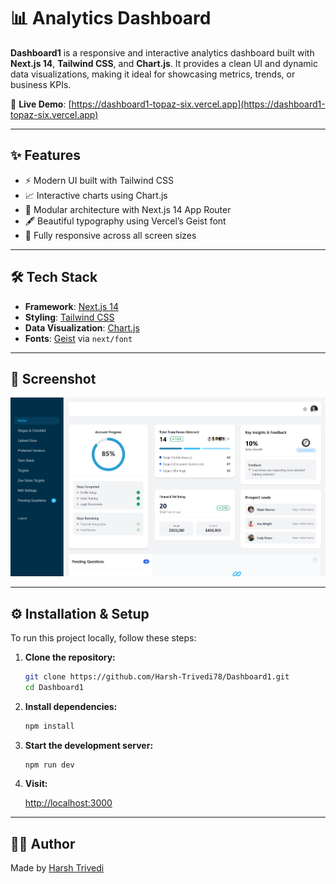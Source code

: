 # 📊 Analytics Dashboard

**Dashboard1** is a responsive and interactive analytics dashboard built with **Next.js 14**, **Tailwind CSS**, and **Chart.js**. It provides a clean UI and dynamic data visualizations, making it ideal for showcasing metrics, trends, or business KPIs.

🔗 **Live Demo**: [https://dashboard1-topaz-six.vercel.app](https://dashboard1-topaz-six.vercel.app)

---

## ✨ Features

- ⚡ Modern UI built with Tailwind CSS
- 📈 Interactive charts using Chart.js
- 🧩 Modular architecture with Next.js 14 App Router
- 🖋️ Beautiful typography using Vercel’s Geist font
- 📱 Fully responsive across all screen sizes

---

## 🛠️ Tech Stack

- **Framework**: [Next.js 14](https://nextjs.org/)
- **Styling**: [Tailwind CSS](https://tailwindcss.com/)
- **Data Visualization**: [Chart.js](https://www.chartjs.org/)
- **Fonts**: [Geist](https://vercel.com/font) via `next/font`

---

## 📸 Screenshot



![Dashboard Preview](https://raw.githubusercontent.com/Harsh-Trivedi78/Dashboard1/master/public/dashboard-preview.png)

---

## ⚙️ Installation & Setup

To run this project locally, follow these steps:

1. **Clone the repository:**

    ```bash
    git clone https://github.com/Harsh-Trivedi78/Dashboard1.git
    cd Dashboard1
    ```

2. **Install dependencies:**

    ```bash
    npm install
    ```

3. **Start the development server:**

    ```bash
    npm run dev
    ```

4. **Visit:**

    [http://localhost:3000](http://localhost:3000)

---

## 🧑‍💻 Author

Made by [Harsh Trivedi](https://github.com/Harsh-Trivedi78)

